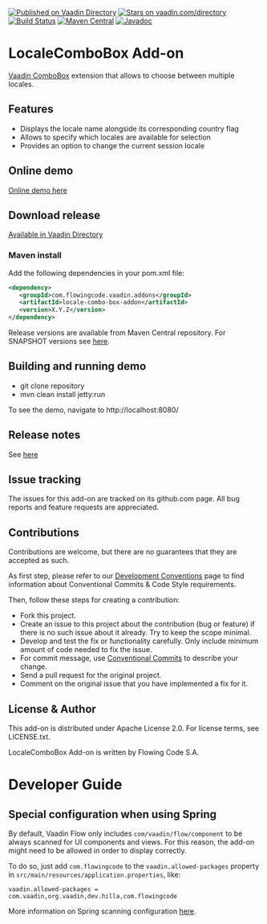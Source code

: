 [![Published on Vaadin Directory](https://img.shields.io/badge/Vaadin%20Directory-published-00b4f0.svg)](https://vaadin.com/directory/component/locale-combo-box-add-on)
[![Stars on vaadin.com/directory](https://img.shields.io/vaadin-directory/star/locale-combo-box-add-on.svg)](https://vaadin.com/directory/component/locale-combo-box-add-on)
[![Build Status](https://jenkins.flowingcode.com/job/LocaleComboBox-addon/badge/icon)](https://jenkins.flowingcode.com/job/LocaleComboBox-addon)
[![Maven Central](https://img.shields.io/maven-central/v/com.flowingcode.vaadin.addons/locale-combo-box-addon)](https://mvnrepository.com/artifact/com.flowingcode.vaadin.addons/locale-combo-box-addon)
[![Javadoc](https://img.shields.io/badge/javadoc-00b4f0)](https://javadoc.flowingcode.com/artifact/com.flowingcode.vaadin.addons/locale-combo-box-addon)

# LocaleComboBox Add-on

[Vaadin ComboBox](https://vaadin.com/docs/latest/components/combo-box) extension that allows to choose between multiple locales.

## Features

* Displays the locale name alongside its corresponding country flag
* Allows to specify which locales are available for selection
* Provides an option to change the current session locale

## Online demo

[Online demo here](http://addonsv24.flowingcode.com/locale-combo-box)

## Download release

[Available in Vaadin Directory](https://vaadin.com/directory/component/locale-combo-box-add-on)

### Maven install

Add the following dependencies in your pom.xml file:

```xml
<dependency>
   <groupId>com.flowingcode.vaadin.addons</groupId>
   <artifactId>locale-combo-box-addon</artifactId>
   <version>X.Y.Z</version>
</dependency>
```

Release versions are available from Maven Central repository. For SNAPSHOT versions see [here](https://maven.flowingcode.com/snapshots/).

## Building and running demo

- git clone repository
- mvn clean install jetty:run

To see the demo, navigate to http://localhost:8080/

## Release notes

See [here](https://github.com/FlowingCode/LocaleComboBox/releases)

## Issue tracking

The issues for this add-on are tracked on its github.com page. All bug reports and feature requests are appreciated. 

## Contributions

Contributions are welcome, but there are no guarantees that they are accepted as such. 

As first step, please refer to our [Development Conventions](https://github.com/FlowingCode/DevelopmentConventions) page to find information about Conventional Commits & Code Style requirements.

Then, follow these steps for creating a contribution:

- Fork this project.
- Create an issue to this project about the contribution (bug or feature) if there is no such issue about it already. Try to keep the scope minimal.
- Develop and test the fix or functionality carefully. Only include minimum amount of code needed to fix the issue.
- For commit message, use [Conventional Commits](https://github.com/FlowingCode/DevelopmentConventions/blob/main/conventional-commits.md) to describe your change.
- Send a pull request for the original project.
- Comment on the original issue that you have implemented a fix for it.

## License & Author

This add-on is distributed under Apache License 2.0. For license terms, see LICENSE.txt.

LocaleComboBox Add-on is written by Flowing Code S.A.

# Developer Guide

<!-- TODO: ## Getting started -->

## Special configuration when using Spring

By default, Vaadin Flow only includes ```com/vaadin/flow/component``` to be always scanned for UI components and views. For this reason, the add-on might need to be allowed in order to display correctly. 

To do so, just add ```com.flowingcode``` to the ```vaadin.allowed-packages``` property in ```src/main/resources/application.properties```, like:

```vaadin.allowed-packages = com.vaadin,org.vaadin,dev.hilla,com.flowingcode```
 
More information on Spring scanning configuration [here](https://vaadin.com/docs/latest/integrations/spring/configuration/#configure-the-scanning-of-packages).
